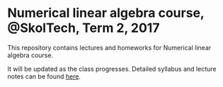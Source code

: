 # Numerical linear algebra course, @SkolTech, Term 2, 2017

This repository contains lectures and homeworks for Numerical linear algebra course.

It will be updated as the class progresses. Detailed syllabus and lecture notes can be found [here](./table_of_contents.ipynb).
